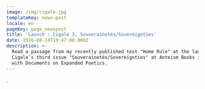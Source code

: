 ```yaml
---
image: /img/cigale.jpg
templateKey: news-post
locale: en
pageKey: page_newspost
title: 'Launch : Cigale 3, Souverainetés/Sovereignties'
date: 1916-08-14T19:47:00.000Z
description: >-
  Read a passage from my recently published text "Home Rule" at the launch of
  Cigale’s third issue "Souverainetés/Sovereignties" at Anteism Books in collab
  with Documents on Expanded Poetics.
---
```

.
